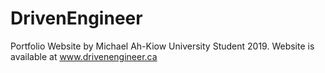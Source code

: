 # DrivenEngineer
 Portfolio Website by Michael Ah-Kiow University Student 2019. Website is available at www.drivenengineer.ca
